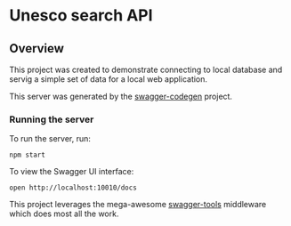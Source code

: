 # Unesco search API

## Overview
This project was created to demonstrate connecting to local database and servig a simple set of data for a local web application.

This server was generated by the [swagger-codegen](https://github.com/swagger-api/swagger-codegen) project.

### Running the server
To run the server, run:

```
npm start
```

To view the Swagger UI interface:

```
open http://localhost:10010/docs
```

This project leverages the mega-awesome [swagger-tools](https://github.com/apigee-127/swagger-tools) middleware which does most all the work.
